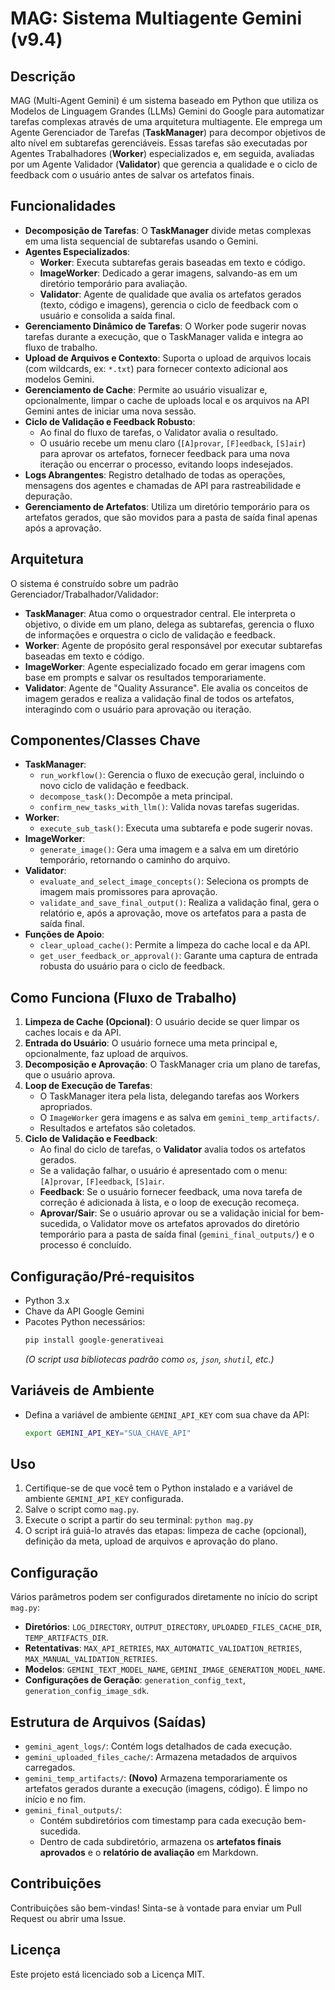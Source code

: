 # MAG: Sistema Multiagente Gemini (v9.4)

## Descrição

MAG (Multi-Agent Gemini) é um sistema baseado em Python que utiliza os Modelos de Linguagem Grandes (LLMs) Gemini do Google para automatizar tarefas complexas através de uma arquitetura multiagente. Ele emprega um Agente Gerenciador de Tarefas (**TaskManager**) para decompor objetivos de alto nível em subtarefas gerenciáveis. Essas tarefas são executadas por Agentes Trabalhadores (**Worker**) especializados e, em seguida, avaliadas por um Agente Validador (**Validator**) que gerencia a qualidade e o ciclo de feedback com o usuário antes de salvar os artefatos finais.

## Funcionalidades

* **Decomposição de Tarefas**: O **TaskManager** divide metas complexas em uma lista sequencial de subtarefas usando o Gemini.
* **Agentes Especializados**:
    * **Worker**: Executa subtarefas gerais baseadas em texto e código.
    * **ImageWorker**: Dedicado a gerar imagens, salvando-as em um diretório temporário para avaliação.
    * **Validator**: Agente de qualidade que avalia os artefatos gerados (texto, código e imagens), gerencia o ciclo de feedback com o usuário e consolida a saída final.
* **Gerenciamento Dinâmico de Tarefas**: O Worker pode sugerir novas tarefas durante a execução, que o TaskManager valida e integra ao fluxo de trabalho.
* **Upload de Arquivos e Contexto**: Suporta o upload de arquivos locais (com wildcards, ex: `*.txt`) para fornecer contexto adicional aos modelos Gemini.
* **Gerenciamento de Cache**: Permite ao usuário visualizar e, opcionalmente, limpar o cache de uploads local e os arquivos na API Gemini antes de iniciar uma nova sessão.
* **Ciclo de Validação e Feedback Robusto**:
    * Ao final do fluxo de tarefas, o Validator avalia o resultado.
    * O usuário recebe um menu claro (`[A]provar`, `[F]eedback`, `[S]air`) para aprovar os artefatos, fornecer feedback para uma nova iteração ou encerrar o processo, evitando loops indesejados.
* **Logs Abrangentes**: Registro detalhado de todas as operações, mensagens dos agentes e chamadas de API para rastreabilidade e depuração.
* **Gerenciamento de Artefatos**: Utiliza um diretório temporário para os artefatos gerados, que são movidos para a pasta de saída final apenas após a aprovação.

## Arquitetura

O sistema é construído sobre um padrão Gerenciador/Trabalhador/Validador:

* **TaskManager**: Atua como o orquestrador central. Ele interpreta o objetivo, o divide em um plano, delega as subtarefas, gerencia o fluxo de informações e orquestra o ciclo de validação e feedback.
* **Worker**: Agente de propósito geral responsável por executar subtarefas baseadas em texto e código.
* **ImageWorker**: Agente especializado focado em gerar imagens com base em prompts e salvar os resultados temporariamente.
* **Validator**: Agente de "Quality Assurance". Ele avalia os conceitos de imagem gerados e realiza a validação final de todos os artefatos, interagindo com o usuário para aprovação ou iteração.

## Componentes/Classes Chave

* **TaskManager**:
    * `run_workflow()`: Gerencia o fluxo de execução geral, incluindo o novo ciclo de validação e feedback.
    * `decompose_task()`: Decompõe a meta principal.
    * `confirm_new_tasks_with_llm()`: Valida novas tarefas sugeridas.
* **Worker**:
    * `execute_sub_task()`: Executa uma subtarefa e pode sugerir novas.
* **ImageWorker**:
    * `generate_image()`: Gera uma imagem e a salva em um diretório temporário, retornando o caminho do arquivo.
* **Validator**:
    * `evaluate_and_select_image_concepts()`: Seleciona os prompts de imagem mais promissores para aprovação.
    * `validate_and_save_final_output()`: Realiza a validação final, gera o relatório e, após a aprovação, move os artefatos para a pasta de saída final.
* **Funções de Apoio**:
    * `clear_upload_cache()`: Permite a limpeza do cache local e da API.
    * `get_user_feedback_or_approval()`: Garante uma captura de entrada robusta do usuário para o ciclo de feedback.

## Como Funciona (Fluxo de Trabalho)

1.  **Limpeza de Cache (Opcional)**: O usuário decide se quer limpar os caches locais e da API.
2.  **Entrada do Usuário**: O usuário fornece uma meta principal e, opcionalmente, faz upload de arquivos.
3.  **Decomposição e Aprovação**: O TaskManager cria um plano de tarefas, que o usuário aprova.
4.  **Loop de Execução de Tarefas**:
    * O TaskManager itera pela lista, delegando tarefas aos Workers apropriados.
    * O `ImageWorker` gera imagens e as salva em `gemini_temp_artifacts/`.
    * Resultados e artefatos são coletados.
5.  **Ciclo de Validação e Feedback**:
    * Ao final do ciclo de tarefas, o **Validator** avalia todos os artefatos gerados.
    * Se a validação falhar, o usuário é apresentado com o menu: `[A]provar`, `[F]eedback`, `[S]air`.
    * **Feedback**: Se o usuário fornecer feedback, uma nova tarefa de correção é adicionada à lista, e o loop de execução recomeça.
    * **Aprovar/Sair**: Se o usuário aprovar ou se a validação inicial for bem-sucedida, o Validator move os artefatos aprovados do diretório temporário para a pasta de saída final (`gemini_final_outputs/`) e o processo é concluído.

## Configuração/Pré-requisitos

* Python 3.x
* Chave da API Google Gemini
* Pacotes Python necessários:
    ```bash
    pip install google-generativeai
    ```
    *(O script usa bibliotecas padrão como `os`, `json`, `shutil`, etc.)*

## Variáveis de Ambiente

* Defina a variável de ambiente `GEMINI_API_KEY` com sua chave da API:
    ```bash
    export GEMINI_API_KEY="SUA_CHAVE_API"
    ```

## Uso

1.  Certifique-se de que você tem o Python instalado e a variável de ambiente `GEMINI_API_KEY` configurada.
2.  Salve o script como `mag.py`.
3.  Execute o script a partir do seu terminal: `python mag.py`
4.  O script irá guiá-lo através das etapas: limpeza de cache (opcional), definição da meta, upload de arquivos e aprovação do plano.

## Configuração

Vários parâmetros podem ser configurados diretamente no início do script `mag.py`:

* **Diretórios**: `LOG_DIRECTORY`, `OUTPUT_DIRECTORY`, `UPLOADED_FILES_CACHE_DIR`, `TEMP_ARTIFACTS_DIR`.
* **Retentativas**: `MAX_API_RETRIES`, `MAX_AUTOMATIC_VALIDATION_RETRIES`, `MAX_MANUAL_VALIDATION_RETRIES`.
* **Modelos**: `GEMINI_TEXT_MODEL_NAME`, `GEMINI_IMAGE_GENERATION_MODEL_NAME`.
* **Configurações de Geração**: `generation_config_text`, `generation_config_image_sdk`.

## Estrutura de Arquivos (Saídas)

* `gemini_agent_logs/`: Contém logs detalhados de cada execução.
* `gemini_uploaded_files_cache/`: Armazena metadados de arquivos carregados.
* `gemini_temp_artifacts/`: **(Novo)** Armazena temporariamente os artefatos gerados durante a execução (imagens, código). É limpo no início e no fim.
* `gemini_final_outputs/`:
    * Contém subdiretórios com timestamp para cada execução bem-sucedida.
    * Dentro de cada subdiretório, armazena os **artefatos finais aprovados** e o **relatório de avaliação** em Markdown.

## Contribuições

Contribuições são bem-vindas! Sinta-se à vontade para enviar um Pull Request ou abrir uma Issue.

## Licença

Este projeto está licenciado sob a Licença MIT.
